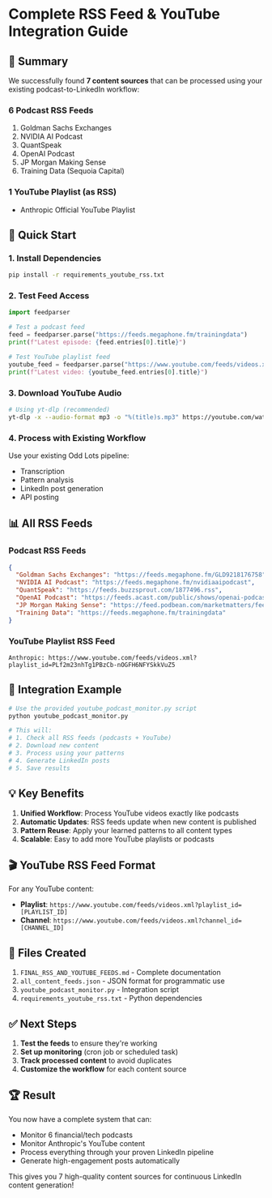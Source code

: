 # Complete RSS Feed & YouTube Integration Guide

## 🎯 Summary

We successfully found **7 content sources** that can be processed using your existing podcast-to-LinkedIn workflow:

### 6 Podcast RSS Feeds
1. Goldman Sachs Exchanges
2. NVIDIA AI Podcast  
3. QuantSpeak
4. OpenAI Podcast
5. JP Morgan Making Sense
6. Training Data (Sequoia Capital)

### 1 YouTube Playlist (as RSS)
- Anthropic Official YouTube Playlist

## 🚀 Quick Start

### 1. Install Dependencies
```bash
pip install -r requirements_youtube_rss.txt
```

### 2. Test Feed Access
```python
import feedparser

# Test a podcast feed
feed = feedparser.parse("https://feeds.megaphone.fm/trainingdata")
print(f"Latest episode: {feed.entries[0].title}")

# Test YouTube playlist feed
youtube_feed = feedparser.parse("https://www.youtube.com/feeds/videos.xml?playlist_id=PLf2m23nhTg1PBzCb-nOGFH6NFYSkkVuZ5")
print(f"Latest video: {youtube_feed.entries[0].title}")
```

### 3. Download YouTube Audio
```bash
# Using yt-dlp (recommended)
yt-dlp -x --audio-format mp3 -o "%(title)s.mp3" https://youtube.com/watch?v=VIDEO_ID
```

### 4. Process with Existing Workflow
Use your existing Odd Lots pipeline:
- Transcription
- Pattern analysis  
- LinkedIn post generation
- API posting

## 📊 All RSS Feeds

### Podcast RSS Feeds
```json
{
  "Goldman Sachs Exchanges": "https://feeds.megaphone.fm/GLD9218176758",
  "NVIDIA AI Podcast": "https://feeds.megaphone.fm/nvidiaaipodcast",
  "QuantSpeak": "https://feeds.buzzsprout.com/1877496.rss",
  "OpenAI Podcast": "https://feeds.acast.com/public/shows/openai-podcast",
  "JP Morgan Making Sense": "https://feed.podbean.com/marketmatters/feed.xml",
  "Training Data": "https://feeds.megaphone.fm/trainingdata"
}
```

### YouTube Playlist RSS Feed
```
Anthropic: https://www.youtube.com/feeds/videos.xml?playlist_id=PLf2m23nhTg1PBzCb-nOGFH6NFYSkkVuZ5
```

## 🔧 Integration Example

```python
# Use the provided youtube_podcast_monitor.py script
python youtube_podcast_monitor.py

# This will:
# 1. Check all RSS feeds (podcasts + YouTube)
# 2. Download new content
# 3. Process using your patterns
# 4. Generate LinkedIn posts
# 5. Save results
```

## 💡 Key Benefits

1. **Unified Workflow**: Process YouTube videos exactly like podcasts
2. **Automatic Updates**: RSS feeds update when new content is published
3. **Pattern Reuse**: Apply your learned patterns to all content types
4. **Scalable**: Easy to add more YouTube playlists or podcasts

## 🎬 YouTube RSS Feed Format

For any YouTube content:
- **Playlist**: `https://www.youtube.com/feeds/videos.xml?playlist_id=[PLAYLIST_ID]`
- **Channel**: `https://www.youtube.com/feeds/videos.xml?channel_id=[CHANNEL_ID]`

## 📝 Files Created

1. `FINAL_RSS_AND_YOUTUBE_FEEDS.md` - Complete documentation
2. `all_content_feeds.json` - JSON format for programmatic use
3. `youtube_podcast_monitor.py` - Integration script
4. `requirements_youtube_rss.txt` - Python dependencies

## ✅ Next Steps

1. **Test the feeds** to ensure they're working
2. **Set up monitoring** (cron job or scheduled task)
3. **Track processed content** to avoid duplicates
4. **Customize the workflow** for each content source

## 🏆 Result

You now have a complete system that can:
- Monitor 6 financial/tech podcasts
- Monitor Anthropic's YouTube content
- Process everything through your proven LinkedIn pipeline
- Generate high-engagement posts automatically

This gives you 7 high-quality content sources for continuous LinkedIn content generation!